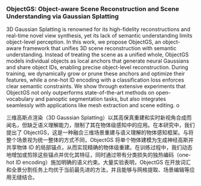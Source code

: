 ### ObjectGS: Object-aware Scene Reconstruction and Scene Understanding via Gaussian Splatting

3D Gaussian Splatting is renowned for its high-fidelity reconstructions and real-time novel view synthesis, yet its lack of semantic understanding limits object-level perception. In this work, we propose ObjectGS, an object-aware framework that unifies 3D scene reconstruction with semantic understanding. Instead of treating the scene as a unified whole, ObjectGS models individual objects as local anchors that generate neural Gaussians and share object IDs, enabling precise object-level reconstruction. During training, we dynamically grow or prune these anchors and optimize their features, while a one-hot ID encoding with a classification loss enforces clear semantic constraints. We show through extensive experiments that ObjectGS not only outperforms state-of-the-art methods on open-vocabulary and panoptic segmentation tasks, but also integrates seamlessly with applications like mesh extraction and scene editing. o

三维高斯点渲染（3D Gaussian Splatting）以其高保真重建和实时新视角合成而闻名，但缺乏语义理解能力，限制了其在物体级感知中的应用。在本研究中，我们提出了 ObjectGS，这是一种融合三维场景重建与语义理解的物体感知框架。与将整个场景视为统一整体的方式不同，ObjectGS 将单个物体建模为生成神经高斯并共享物体 ID 的局部锚点，从而实现精确的物体级重建。在训练过程中，我们动态地增加或剪除这些锚点并优化其特征，同时通过带有分类损失的独热编码（one-hot ID encoding）施加明确的语义约束。大量实验表明，ObjectGS 在开放词汇和全景分割任务上均优于当前最先进的方法，并且能够与网格提取、场景编辑等应用无缝结合。
